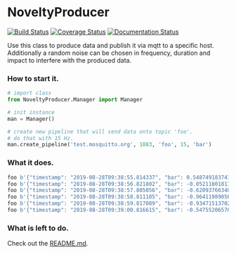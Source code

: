 # NoveltyProducer
[![Build Status](https://travis-ci.org/frank690/NoveltyProducer.svg?branch=master)](https://travis-ci.org/frank690/NoveltyProducer)
[![Coverage Status](https://coveralls.io/repos/github/frank690/NoveltyProducer/badge.svg?branch=master)](https://coveralls.io/github/frank690/NoveltyProducer?branch=master)
[![Documentation Status](https://readthedocs.org/projects/noveltyproducer/badge/?version=latest)](https://noveltyproducer.readthedocs.io/en/latest/?badge=latest)

Use this class to produce data and publish it via mqtt to a specific host.
Additionally a random noise can be chosen in frequency, duration and impact to interfere with the produced data.

### How to start it.
~~~py
# import class
from NoveltyProducer.Manager import Manager

# init instance
man = Manager()

# create new pipeline that will send data onto topic 'foo'.
# do that with 15 Hz.
man.create_pipeline('test.mosquitto.org', 1883, 'foo', 15, 'bar')
~~~

### What it does.
~~~py
foo b'{"timestamp": "2019-08-28T09:38:55.814337", "bar": 0.5487491837412708}'
foo b'{"timestamp": "2019-08-28T09:38:56.821802", "bar": -0.052118018113447295}'
foo b'{"timestamp": "2019-08-28T09:38:57.805056", "bar": -0.620937663401906}'
foo b'{"timestamp": "2019-08-28T09:38:58.811185", "bar": -0.9641198905685163}'
foo b'{"timestamp": "2019-08-28T09:38:59.817089", "bar": -0.9347151370201041}'
foo b'{"timestamp": "2019-08-28T09:39:00.816615", "bar": -0.5475520657645743}'
~~~

### What is left to do.
Check out the [README.md](https://github.com/frank690/NoveltyProducer/blob/master/TODO.md).
